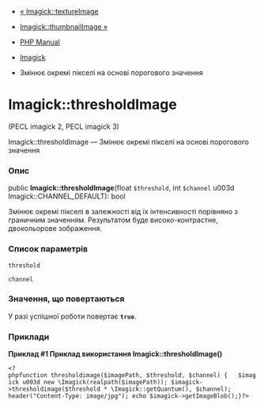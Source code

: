 - [« Imagick::textureImage](imagick.textureimage.md)
- [Imagick::thumbnailImage »](imagick.thumbnailimage.md)

- [PHP Manual](index.md)
- [Imagick](class.imagick.md)
- Змінює окремі пікселі на основі порогового значення

# Imagick::thresholdImage

(PECL imagick 2, PECL imagick 3)

Imagick::thresholdImage — Змінює окремі пікселі на основі
порогового значення

### Опис

public **Imagick::thresholdImage**(float `$threshold`, int `$channel` u003d
Imagick::CHANNEL_DEFAULT): bool

Змінює окремі пікселі в залежності від їх інтенсивності
порівняно з граничним значенням. Результатом буде високо-контрастне,
двокольорове зображення.

### Список параметрів

`threshold`

`channel`

### Значення, що повертаються

У разі успішної роботи повертає **`true`**.

### Приклади

**Приклад #1 Приклад використання **Imagick::thresholdImage()****

`<?phpfunction thresholdimage($imagePath, $threshold, $channel) {   $imagick u003d new \Imagick(realpath($imagePath)); $imagick->thresholdimage($threshold * \Imagick::getQuantum(), $channel); header("Content-Type: image/jpg"); echo $imagick->getImageBlob();}?> `
